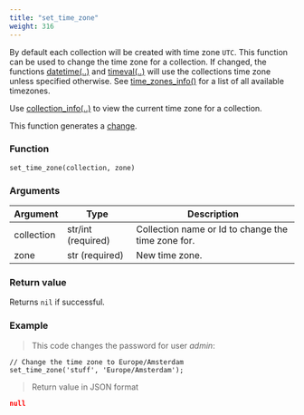 ```yaml
---
title: "set_time_zone"
weight: 316
---
```



By default each collection will be created with time zone `UTC`. This function
can be used to change the time zone for a collection. If changed, the functions
[datetime(..)](../../collection-api/datetime) and [timeval(..)](../../collection-api/timeval)
will use the collections time zone unless specified otherwise. See [time_zones_info()](../../collection-api/time_zones_info) for a list of all available timezones.

Use [collection_info(..)](../collection_info) to view the current time zone for a collection.

This function generates a [change](../../overview/changes).

### Function

`set_time_zone(collection, zone)`

### Arguments

Argument | Type | Description
--------- | ----------- | -----------
collection | str/int (required) | Collection name or Id to change the time zone for.
zone | str (required) | New time zone.

### Return value

Returns `nil` if successful.

### Example

> This code changes the password for user *admin*:

```thingsdb,json_response,@t
// Change the time zone to Europe/Amsterdam
set_time_zone('stuff', 'Europe/Amsterdam');
```

> Return value in JSON format

```json
null
```
